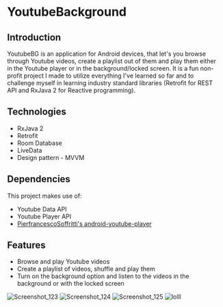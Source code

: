 # YoutubeBackground
## Introduction

YoutubeBG is an application for Android devices, that let's you browse through Youtube videos, create a playlist out of them and play them either in the Youtube player or in the background/locked screen. It is a fun non-profit project I made to utilize everything I've learned so far and to challenge myself in learning industry standard libraries (Retrofit for REST API and RxJava 2 for Reactive programming).

## Technologies

- RxJava 2
- Retrofit
- Room Database
- LiveData
- Design pattern - MVVM

## Dependencies

This project makes use of:
- Youtube Data API
- Youtube Player API
- [PierfrancescoSoffritti's android-youtube-player](https://github.com/PierfrancescoSoffritti/android-youtube-player)

## Features

- Browse and play Youtube videos
- Create a playlist of videos, shuffle and play them
- Turn on the background option and listen to the videos in the background or with the locked screen

![Screenshot_123](https://user-images.githubusercontent.com/49290632/90128638-799e2a00-dd67-11ea-8462-22d0729b9798.png)
![Screenshot_124](https://user-images.githubusercontent.com/49290632/90128643-7b67ed80-dd67-11ea-8197-02b47166831d.png)
![Screenshot_125](https://user-images.githubusercontent.com/49290632/90128647-7c991a80-dd67-11ea-9759-8dcf8c6020e7.png)
![lolll](https://user-images.githubusercontent.com/49290632/90129727-77d56600-dd69-11ea-81be-72d62af9afc2.png)

